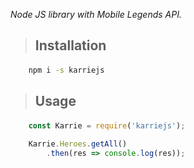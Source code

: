 _Node JS library with Mobile Legends API._

> ## Installation
####
```sh
	npm i -s karriejs
```
####

> ## Usage
####
```javascript
	const Karrie = require('karriejs');

	Karrie.Heroes.getAll()
		.then(res => console.log(res));
```
####
